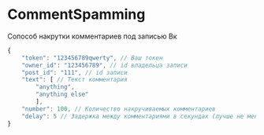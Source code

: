 # CommentSpamming
Сопособ накрутки комментариев под записью Вк

```js
{
    "token": "123456789qwerty", // Ваш токен
    "owner_id": "123456789", // id владельца записи
    "post_id": "111", // id записи
    "text": [ // Текст комментария
        "anything",
        "anything else"
        ],
    "number": 100, // Количество накручиваемых комментариев
    "delay": 5 // Задержка между комментариями в секундах (лучше не менять)
}
```
